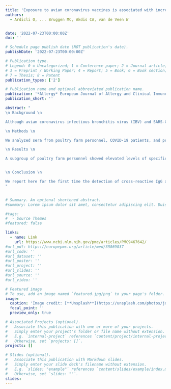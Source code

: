 ```yaml
---
title: 'Exposure to avian coronavirus vaccines is associated with increased levels of SARS-CoV-2-cross-reactive antibodies'
authors:
  - Ardicli O, ... Bruggen MC, Akdis CA, van de Veen W


date: '2022-07-23T00:00:00Z'
doi: ''

# Schedule page publish date (NOT publication's date).
publishDate: '2022-07-23T00:00:00Z'

# Publication type.
# Legend: 0 = Uncategorized; 1 = Conference paper; 2 = Journal article;
# 3 = Preprint / Working Paper; 4 = Report; 5 = Book; 6 = Book section;
# 7 = Thesis; 8 = Patent
publication_types: ['2']

# Publication name and optional abbreviated publication name.
publication: '*Allergy* European Journal of Allergy and Clinical Immunology'
publication_short: ''

abstract: "
\n Background \n

Although avian coronavirus infectious bronchitis virus (IBV) and SARS‐CoV‐2 belong to different genera of the Coronaviridae family, exposure to IBV may result in the development of cross‐reactive antibodies to SARS‐CoV‐2 due to homologous epitopes. We aimed to investigate whether antibody responses to IBV cross‐react with SARS‐CoV‐2 in poultry farm personnel who are occupationally exposed to aerosolized IBV vaccines.

\n Methods \n

We analyzed sera from poultry farm personnel, COVID‐19 patients, and pre‐pandemic controls. IgG levels against the SARS‐CoV‐2 antigens S1, RBD, S2, and N and peptides corresponding to the SARS‐CoV‐2 ORF3a, N, and S proteins as well as whole virus antigens of the four major S1‐genotypes 4/91, IS/1494/06, M41, and D274 of IBV were investigated by in‐house ELISAs. Moreover, live‐virus neutralization test (VNT) was performed.

\n Results \n

A subgroup of poultry farm personnel showed elevated levels of specific IgG for all tested SARS‐CoV‐2 antigens compared with pre‐pandemic controls. Moreover, poultry farm personnel, COVID‐19 patients, and pre‐pandemic controls showed specific IgG antibodies against IBV strains. These antibody titers were higher in long‐term vaccine implementers. We observed a strong correlation between IBV‐specific IgG and SARS‐CoV‐2 S1‐, RBD‐, S2‐, and N‐specific IgG in poultry farm personnel compared with pre‐pandemic controls and COVID‐19 patients. However, no neutralization was observed for these cross‐reactive antibodies from poultry farm personnel using the VNT.


\n Conclusion \n

We report here for the first time the detection of cross‐reactive IgG antibodies against SARS‐CoV‐2 antigens in humans exposed to IBV vaccines. These findings may be useful for further studies on the adaptive immunity against COVID‐19.
"


# Summary. An optional shortened abstract.
#summary: Lorem ipsum dolor sit amet, consectetur adipiscing elit. Duis posuere tellus ac convallis placerat. Proin tincidunt magna sed ex sollicitudin condimentum.

#tags:
#  - Source Themes
#featured: false

links:
  - name: Link
    url: https://www.ncbi.nlm.nih.gov/pmc/articles/PMC9467642/
#url_pdf: https://europepmc.org/article/med/35869837
#url_code: ''
#url_dataset: ''
#url_poster: ''
#url_project: ''
#url_slides: ''
#url_source: ''
#url_video: ''

# Featured image
# To use, add an image named `featured.jpg/png` to your page's folder.
image:
  caption: 'Image credit: [**Unsplash**](https://unsplash.com/photos/jdD8gXaTZsc)'
  focal_point: ''
  preview_only: true

# Associated Projects (optional).
#   Associate this publication with one or more of your projects.
#   Simply enter your project's folder or file name without extension.
#   E.g. `internal-project` references `content/project/internal-project/index.md`.
#   Otherwise, set `projects: []`.
projects: []

# Slides (optional).
#   Associate this publication with Markdown slides.
#   Simply enter your slide deck's filename without extension.
#   E.g. `slides: "example"` references `content/slides/example/index.md`.
#   Otherwise, set `slides: ""`.
slides:
---
```

